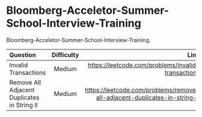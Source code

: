 # Bloomberg-Acceletor-Summer-School-Interview-Training
Bloomberg-Acceletor-Summer-School-Interview-Training.

| Question | Difficulty | Link |
| :---         |     :---:      |          ---: |
| Invalid Transactions   | Medium     | https://leetcode.com/problems/invalid-transactions  |
| Remove All Adjacent Duplicates in String II   | Medium     | https://leetcode.com/problems/remove-all-adjacent-duplicates-in-string-ii  |
